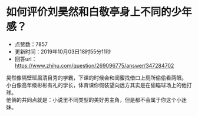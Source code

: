 # 如何评价刘昊然和白敬亭身上不同的少年感？
- 点赞数：7857
- 更新时间：2019年10月03日18时55分11秒
- 回答url：https://www.zhihu.com/question/269096775/answer/347284702
<body>
 <p data-pid="8cLEBktu">昊然像隔壁班眉清目秀的学霸，下课的时候会和闺蜜找借口上厕所偷偷看两眼。<br>
  小白像高年级彬彬有礼的学长，体育课你假装望向远方其实是在偷瞄球场上的他打球。<br>
  他俩的共同点就是：小说里不同类型的美好男主角，但是都不会属于你这个小迷妹。</p>
</body>